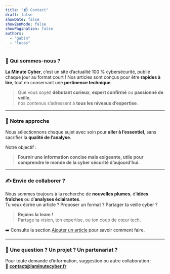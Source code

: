 ```yaml
---
title: "📬 Contact"
draft: false
showDate: false
showZenMode: false
showPagination: false
authors:
  - "gabin"
  - "lucas"
---
```

### 🧠 Qui sommes-nous ?

**La Minute Cyber**, c’est un site d’actualité 100 % cybersécurité, publié chaque jour au format court !
Nos articles sont conçus pour être **rapides à lire**, tout en conservant une **pertinence technique**.

> Que vous soyez **débutant curieux**, **expert confirmé** ou **passionné de veille**,  
> nos contenus s’adressent à **tous les niveaux d’expertise**.

---

### 🎯 Notre approche

Nous sélectionnons chaque sujet avec soin pour **aller à l’essentiel**, sans sacrifier la **qualité de l’analyse**.  

Notre objectif :

> **Fournir une information concise mais exigeante, utile pour comprendre le monde de la cyber sécurité d’aujourd’hui.**

---

### ✍️ Envie de collaborer ?

Nous sommes toujours à la recherche de **nouvelles plumes**, d’**idées fraîches** ou d’**analyses éclairantes**.  
Tu veux écrire un article ? Proposer un format ? Partager ta veille cyber ?

> **Rejoins la team !**  
> Partage ta vision, ton expertise, ou ton coup de cœur tech.

➡️ Consulte la section [Ajouter un article](#-ajouter-un-article) pour savoir comment faire.

---

### 📩 Une question ? Un projet ? Un partenariat ?

Pour toute demande d’information, suggestion ou autre collaboration :  
📧 **[contact@laminutecyber.fr](mailto:contact@laminutecyber.fr)**